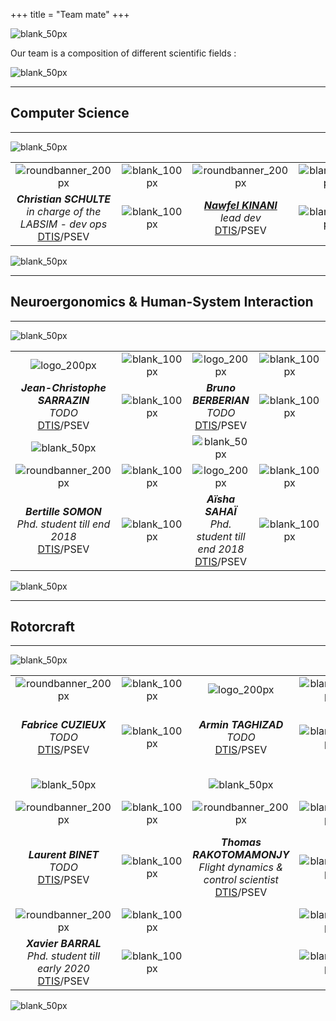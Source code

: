+++
title = "Team mate"
+++

![blank_50px](/img/blank_50px.jpg)

Our team is a composition of different scientific fields :

![blank_50px](/img/blank_50px.jpg)

---

## Computer Science 

---

![blank_50px](/img/blank_50px.jpg)

| | | | | |
| :---: | :---: | :---: | :---: | :---: |
| ![roundbanner_200px](/img/banners/roundbanner-cschulte_200px.png) | ![blank_100px](/img/blank_100px.jpg) | ![roundbanner_200px](/img/banners/roundbanner-nkinani_200px.jpg) | ![blank_100px](/img/blank_100px.jpg) | ![roundbanner_200px](/img/banners/roundbanner-gbonin_200px.png) |
| ***Christian SCHULTE***<br>*in charge of the LABSIM - dev ops*<br>[DTIS](http://www.onera.fr/en/dtis)/PSEV | ![blank_100px](/img/blank_100px.jpg) | ***[Nawfel KINANI](https://nkinani.github.io/profile/)***<br>*lead dev*<br>[DTIS](http://www.onera.fr/en/dtis)/PSEV | ![blank_100px](/img/blank_100px.jpg) | ***Gregory BONIN***<br>*hardware guru*<br>[DTIS](http://www.onera.fr/en/dtis)/PSEV |

![blank_50px](/img/blank_50px.jpg)

---

## Neuroergonomics & Human-System Interaction

---

![blank_50px](/img/blank_50px.jpg)

| | | | | | | |
| :---: | :---: | :---: | :---: | :---: | :---: | :---: |
| ![logo_200px](/img/logo_200px.png) | ![blank_100px](/img/blank_100px.jpg) | ![logo_200px](/img/logo_200px.png) | ![blank_100px](/img/blank_100px.jpg) | ![logo_200px](/img/logo_200px.png) | ![blank_100px](/img/blank_100px.jpg) | ![logo_200px](/img/logo_200px.png) |
| ***Jean-Christophe SARRAZIN***<br>*TODO*<br>[DTIS](http://www.onera.fr/en/dtis)/PSEV | ![blank_100px](/img/blank_100px.jpg) | ***Bruno BERBERIAN***<br>*TODO*<br>[DTIS](http://www.onera.fr/en/dtis)/PSEV | ![blank_100px](/img/blank_100px.jpg) | ***Patrick LE BLAYE***<br>*TODO*<br>[DTIS](http://www.onera.fr/en/dtis)/PSEV | ![blank_100px](/img/blank_100px.jpg) | ***Nicolas MAILLE***<br>*TODO*<br>[DTIS](http://www.onera.fr/en/dtis)/PSEV |
| ![blank_50px](/img/blank_50px.jpg) | | ![blank_50px](/img/blank_50px.jpg) | | ![blank_50px](/img/blank_50px.jpg) | | ![blank_50px](/img/blank_50px.jpg) |
| ![roundbanner_200px](/img/banners/roundbanner-bsomon_200px.png) | ![blank_100px](/img/blank_100px.jpg) | ![logo_200px](/img/logo_200px.png) | ![blank_100px](/img/blank_100px.jpg) | ![roundbanner_200px](/img/banners/roundbanner-jgouraud_200px.png) | ![blank_100px](/img/blank_100px.jpg) | ![logo_200px](/img/logo_200px.png) |
| ***Bertille SOMON***<br>*Phd. student till end 2018*<br>[DTIS](http://www.onera.fr/en/dtis)/PSEV | ![blank_100px](/img/blank_100px.jpg) | ***Aïsha SAHAÏ***<br>*Phd. student till end 2018*<br>[DTIS](http://www.onera.fr/en/dtis)/PSEV | ![blank_100px](/img/blank_100px.jpg) | ***Jonas GOURAUD***<br>*Phd. student till end 2018*<br>[DTIS](http://www.onera.fr/en/dtis)/PSEV | ![blank_100px](/img/blank_100px.jpg) | ***François DENQUIN***<br>*Phd. student till end 2018*<br>[DTIS](http://www.onera.fr/en/dtis)/PSEV |

![blank_50px](/img/blank_50px.jpg)

---

## Rotorcraft

---

![blank_50px](/img/blank_50px.jpg)

| | | | | | | |
| :---: | :---: | :---: | :---: | :---: | :---: | :---: |
| ![roundbanner_200px](/img/banners/roundbanner-fcuzieux_200px.png) | ![blank_100px](/img/blank_100px.jpg) | ![logo_200px](/img/logo_200px.png) | ![blank_100px](/img/blank_100px.jpg) | ![roundbanner_200px](/img/banners/roundbanner-pmbasset_200px.png) | ![blank_100px](/img/blank_100px.jpg) | ![logo_200px](/img/logo_200px.png) |
| ***Fabrice CUZIEUX***<br>*TODO*<br>[DTIS](http://www.onera.fr/en/dtis)/PSEV | ![blank_100px](/img/blank_100px.jpg) | ***Armin TAGHIZAD***<br>*TODO*<br>[DTIS](http://www.onera.fr/en/dtis)/PSEV | ![blank_100px](/img/blank_100px.jpg) | ***Piere-Marie BASSET***<br>*Flight dynamics & MDO scientist*<br>[DTIS](http://www.onera.fr/en/dtis)/PSEV | ![blank_100px](/img/blank_100px.jpg) | ***Binh DANG-VU***<br>*TODO*<br>[DTIS](http://www.onera.fr/en/dtis)/PSEV |
| ![blank_50px](/img/blank_50px.jpg) | | ![blank_50px](/img/blank_50px.jpg) | | ![blank_50px](/img/blank_50px.jpg) | | ![blank_50px](/img/blank_50px.jpg) |
| ![roundbanner_200px](/img/banners/roundbanner-lbinet_200px.png) | ![blank_100px](/img/blank_100px.jpg) | ![roundbanner_200px](/img/banners/roundbanner-trakotomamonjy_200px.png) | ![blank_100px](/img/blank_100px.jpg) | ![roundbanner_200px](/img/banners/roundbanner-qhtruong_200px.png) | ![blank_100px](/img/blank_100px.jpg) | ![logo_200px](/img/logo_200px.png) |
| ***Laurent BINET***<br>*TODO*<br>[DTIS](http://www.onera.fr/en/dtis)/PSEV | ![blank_100px](/img/blank_100px.jpg) | ***Thomas RAKOTOMAMONJY***<br>*Flight dynamics & control scientist*<br>[DTIS](http://www.onera.fr/en/dtis)/PSEV | ![blank_100px](/img/blank_100px.jpg) | ***Quang-Huy TRUONG***<br>*Phd. student till end 2017*<br>[DTIS](http://www.onera.fr/en/dtis)/PSEV | ![blank_100px](/img/blank_100px.jpg) | ***Raphaël PERRET***<br>*Phd. student till end 2019*<br>[DTIS](http://www.onera.fr/en/dtis)/PSEV | ![blank_100px](/img/blank_100px.jpg) |
| ![roundbanner_200px](/img/banners/roundbanner-xbarral_200px.png) | ![blank_100px](/img/blank_100px.jpg) | | ![blank_100px](/img/blank_100px.jpg) | | ![blank_100px](/img/blank_100px.jpg) | |
| ***Xavier BARRAL***<br>*Phd. student till early 2020*<br>[DTIS](http://www.onera.fr/en/dtis)/PSEV | ![blank_100px](/img/blank_100px.jpg) | | ![blank_100px](/img/blank_100px.jpg) | | ![blank_100px](/img/blank_100px.jpg) | |

![blank_50px](/img/blank_50px.jpg)

